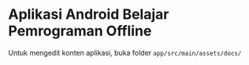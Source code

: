 # Aplikasi Android Belajar Pemrograman Offline

Untuk mengedit konten aplikasi, buka folder `app/src/main/assets/docs/`
